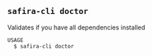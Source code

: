 <!-- order:27 -->
<!-- PLEASE! Don't edit this file, auto generated! -->

## `safira-cli doctor`

Validates if you have all dependencies installed


```
USAGE
  $ safira-cli doctor
```

